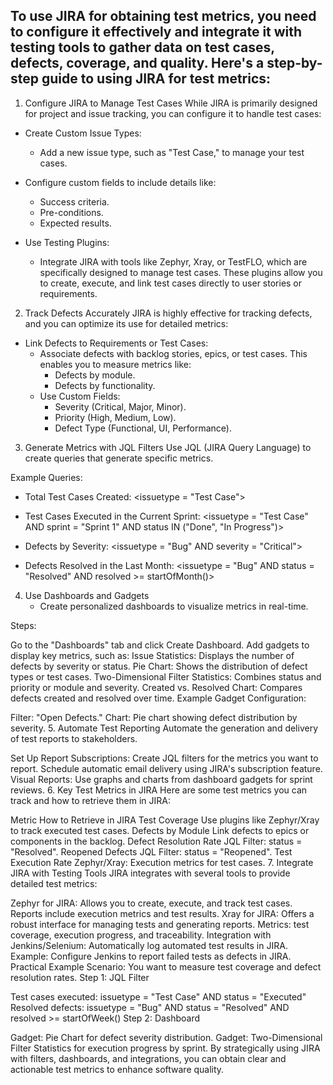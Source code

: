 ## To use JIRA for obtaining test metrics, you need to configure it effectively and integrate it with testing tools to gather data on test cases, defects, coverage, and quality. Here's a step-by-step guide to using JIRA for test metrics:

1. Configure JIRA to Manage Test Cases
While JIRA is primarily designed for project and issue tracking, you can configure it to handle test cases:

* Create Custom Issue Types:
    - Add a new issue type, such as "Test Case," to manage your test cases.

* Configure custom fields to include details like:
    - Success criteria.
    - Pre-conditions.
    - Expected results.

* Use Testing Plugins:
    - Integrate JIRA with tools like Zephyr, Xray, or TestFLO, which are specifically designed to manage test cases. These plugins allow you to create, execute, and link test cases directly to user stories or requirements.

2. Track Defects Accurately
JIRA is highly effective for tracking defects, and you can optimize its use for detailed metrics:

* Link Defects to Requirements or Test Cases:
    - Associate defects with backlog stories, epics, or test cases. This enables you to measure metrics like:
        - Defects by module.
        - Defects by functionality.
    - Use Custom Fields:  
        - Severity (Critical, Major, Minor).
        - Priority (High, Medium, Low).
        - Defect Type (Functional, UI, Performance).

3. Generate Metrics with JQL Filters
Use JQL (JIRA Query Language) to create queries that generate specific metrics.

Example Queries:

* Total Test Cases Created:
<issuetype = "Test Case">

*  Test Cases Executed in the Current Sprint:
<issuetype = "Test Case" AND sprint = "Sprint 1" AND status IN ("Done", "In Progress")>

* Defects by Severity:
<issuetype = "Bug" AND severity = "Critical">

*  Defects Resolved in the Last Month:
<issuetype = "Bug" AND status = "Resolved" AND resolved >= startOfMonth()>

4. Use Dashboards and Gadgets
    - Create personalized dashboards to visualize metrics in real-time.

Steps:

Go to the "Dashboards" tab and click Create Dashboard.
Add gadgets to display key metrics, such as:
Issue Statistics: Displays the number of defects by severity or status.
Pie Chart: Shows the distribution of defect types or test cases.
Two-Dimensional Filter Statistics: Combines status and priority or module and severity.
Created vs. Resolved Chart: Compares defects created and resolved over time.
Example Gadget Configuration:

Filter: "Open Defects."
Chart: Pie chart showing defect distribution by severity.
5. Automate Test Reporting
Automate the generation and delivery of test reports to stakeholders.

Set Up Report Subscriptions:
Create JQL filters for the metrics you want to report.
Schedule automatic email delivery using JIRA's subscription feature.
Visual Reports:
Use graphs and charts from dashboard gadgets for sprint reviews.
6. Key Test Metrics in JIRA
Here are some test metrics you can track and how to retrieve them in JIRA:

Metric	How to Retrieve in JIRA
Test Coverage	Use plugins like Zephyr/Xray to track executed test cases.
Defects by Module	Link defects to epics or components in the backlog.
Defect Resolution Rate	JQL Filter: status = "Resolved".
Reopened Defects	JQL Filter: status = "Reopened".
Test Execution Rate	Zephyr/Xray: Execution metrics for test cases.
7. Integrate JIRA with Testing Tools
JIRA integrates with several tools to provide detailed test metrics:

Zephyr for JIRA:
Allows you to create, execute, and track test cases.
Reports include execution metrics and test results.
Xray for JIRA:
Offers a robust interface for managing tests and generating reports.
Metrics: test coverage, execution progress, and traceability.
Integration with Jenkins/Selenium:
Automatically log automated test results in JIRA.
Example: Configure Jenkins to report failed tests as defects in JIRA.
Practical Example
Scenario: You want to measure test coverage and defect resolution rates.
Step 1: JQL Filter

Test cases executed:
issuetype = "Test Case" AND status = "Executed"
Resolved defects:
issuetype = "Bug" AND status = "Resolved" AND resolved >= startOfWeek()
Step 2: Dashboard

Gadget: Pie Chart for defect severity distribution.
Gadget: Two-Dimensional Filter Statistics for execution progress by sprint.
By strategically using JIRA with filters, dashboards, and integrations, you can obtain clear and actionable test metrics to enhance software quality.
